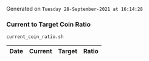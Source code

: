 Generated on `Tuesday 28-September-2021 at 16:14:28`

### Current to Target Coin Ratio
`current_coin_ratio.sh`

Date|Current|Target|Ratio
---|---|---|---
